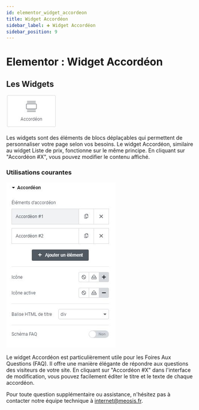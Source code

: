 ```yaml
---
id: elementor_widget_accordeon
title: Widget Accordéon
sidebar_label: ➕ Widget Accordéon
sidebar_position: 9
---
```


# Elementor : Widget Accordéon

## Les Widgets

![Accordéon](./img/52.jpg)

Les widgets sont des éléments de blocs déplaçables qui permettent de personnaliser votre page selon vos besoins. Le widget Accordéon, similaire au widget Liste de prix, fonctionne sur le même principe. En cliquant sur "Accordéon #X", vous pouvez modifier le contenu affiché. 

### Utilisations courantes


![Accordéon](./img/51.jpg)


Le widget Accordéon est particulièrement utile pour les Foires Aux Questions (FAQ). Il offre une manière élégante de répondre aux questions des visiteurs de votre site. En cliquant sur "Accordéon #X" dans l'interface de modification, vous pouvez facilement éditer le titre et le texte de chaque accordéon.

Pour toute question supplémentaire ou assistance, n'hésitez pas à contacter notre équipe technique à internet@meosis.fr.
